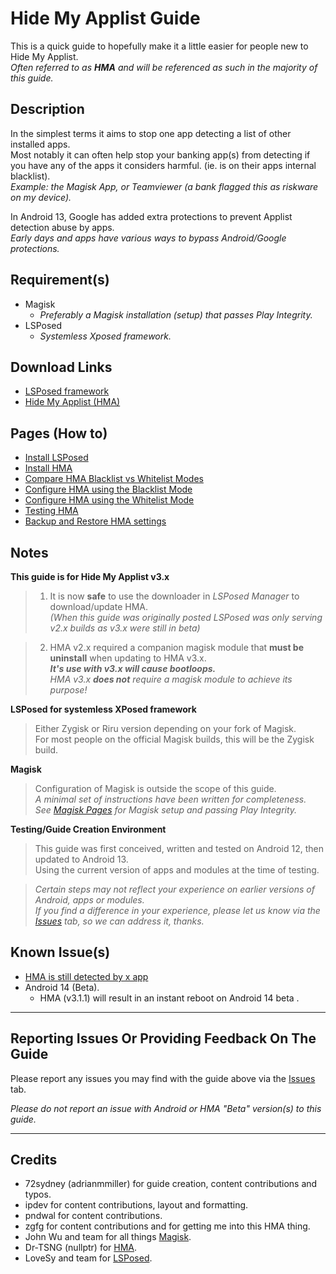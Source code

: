 # Hide My Applist Guide

This is a quick guide to hopefully make it a little easier for people new to Hide My Applist.<br>
<i>Often referred to as <b>HMA</b> and will be referenced as such in the majority of this guide.</i>

## Description

In the simplest terms it aims to stop one app detecting a list of other installed apps.<br>
Most notably it can often help stop your banking app(s) from detecting if you have any of the apps it considers harmful. (ie. is on their apps internal blacklist).<br>
<i>Example: the Magisk App, or Teamviewer (a bank flagged this as riskware on my device).</i>

In Android 13, Google has added extra protections to prevent Applist detection abuse by apps.<br>
<i>Early days and apps have various ways to bypass Android/Google protections.</i>

## Requirement(s)
- Magisk
  - <i>Preferably a Magisk installation (setup) that passes Play Integrity.</i>
- LSPosed
  - <i>Systemless Xposed framework.</i>

## Download Links
- [LSPosed framework](https://github.com/LSPosed/LSPosed/releases)
- [Hide My Applist (HMA)](https://github.com/Dr-TSNG/Hide-My-Applist/releases)

## Pages (How to)
- [Install LSPosed](Install-LSPosed.md)
- [Install HMA](Install.md)
- [Compare HMA Blacklist vs Whitelist Modes](BlacklistvsWhitelist.md)
- [Configure HMA using the Blacklist Mode](BlackList.md)
- [Configure HMA using the Whitelist Mode](WhiteList.md)
- [Testing HMA](TestHMA.md)
- [Backup and Restore HMA settings](BackupAndRestore.md)

## Notes
<b>This guide is for Hide My Applist v3.x</b>
>1. It is now <b>safe</b> to use the downloader in <i>LSPosed Manager</i> to download/update HMA.<br>
<i>(When this guide was originally posted LSPosed was only serving v2.x builds as v3.x were still in beta)</i><br>

>2. HMA v2.x required a companion magisk module that <b>must be uninstall</b> when updating to HMA v3.x.<br>
<b><i>It's use with v3.x will cause bootloops.</i></b><br>
<i>HMA v3.x <b>does not</b> require a magisk module to achieve its purpose!</i><br>

<b>LSPosed for systemless XPosed framework</b>
>Either Zygisk or Riru version depending on your fork of Magisk.<br>
For most people on the official Magisk builds, this will be the Zygisk build.

<b>Magisk</b>
>Configuration of Magisk is outside the scope of this guide.<br>
<i>A minimal set of instructions have been written for completeness.<br>
See [Magisk Pages](MagiskTOC.md) for Magisk setup and passing Play Integrity.</i><br>

<b>Testing/Guide Creation Environment</b>
>This guide was first conceived, written and tested on Android 12, then updated to Android 13.<br>
Using the current version of apps and modules at the time of testing.<br>

><i>Certain steps may not reflect your experience on earlier versions of Android, apps or modules.<br>
If you find a difference in your experience, please let us know via the [Issues](https://github.com/mModule/guide_hma/issues) tab, so we can address it, thanks.</i><br>

## Known Issue(s)
- [HMA is still detected by x app](KnownIssues.md#hma-is-still-detected-by-x-detection-app)
- Android 14 (Beta).<br>
  - HMA (v3.1.1) will result in an instant reboot on Android 14 beta .<br>

---

## Reporting Issues Or Providing Feedback On The Guide
Please report any issues you may find with the guide above via the [Issues](https://github.com/mModule/guide_hma/issues) tab.

<i>Please do not report an issue with Android or HMA "Beta" version(s) to this guide.</i>

---

## Credits

- 72sydney (adrianmmiller) for guide creation, content contributions and typos.
- ipdev for content contributions, layout and formatting.
- pndwal for content contributions.
- zgfg for content contributions and for getting me into this HMA thing.
- John Wu and team for all things [Magisk](https://github.com/topjohnwu/Magisk).
- Dr-TSNG (nullptr) for [HMA](https://github.com/Dr-TSNG/Hide-My-Applist).
- LoveSy and team for [LSPosed](https://github.com/LSPosed/LSPosed).

